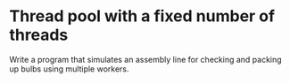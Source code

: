 # Thread pool with a fixed number of threads
Write a program that simulates an assembly line for checking and packing up bulbs using multiple workers.
